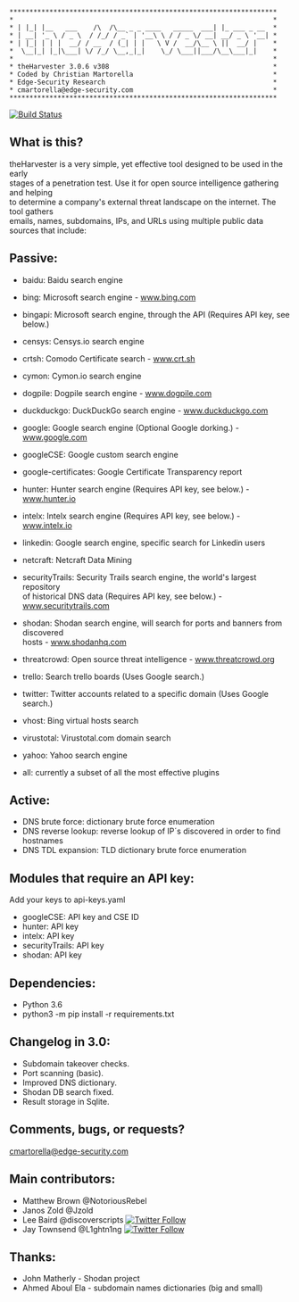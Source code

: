 ```
*******************************************************************
*                                                                 *
* | |_| |__   ___    /\  /\__ _ _ ____   _____  ___| |_ ___ _ __  *
* | __| '_ \ / _ \  / /_/ / _` | '__\ \ / / _ \/ __| __/ _ \ '__| *
* | |_| | | |  __/ / __  / (_| | |   \ V /  __/\__ \ ||  __/ |    *
*  \__|_| |_|\___| \/ /_/ \__,_|_|    \_/ \___||___/\__\___|_|    *
*                                                                 *
* theHarvester 3.0.6 v308                                         *
* Coded by Christian Martorella                                   *
* Edge-Security Research                                          *
* cmartorella@edge-security.com                                   *
*******************************************************************
```
[![Build Status](https://travis-ci.com/laramies/theHarvester.svg?branch=master)](https://travis-ci.com/laramies/theHarvester)

What is this?
-------------
theHarvester is a very simple, yet effective tool designed to be used in the early<br>
stages of a penetration test. Use it for open source intelligence gathering and helping<br>
to determine a company's external threat landscape on the internet. The tool gathers<br>
emails, names, subdomains, IPs, and URLs using multiple public data sources that include:

Passive:
--------
* baidu: Baidu search engine

* bing: Microsoft search engine - www.bing.com

* bingapi: Microsoft search engine, through the API (Requires API key, see below.)

* censys: Censys.io search engine

* crtsh: Comodo Certificate search - www.crt.sh

* cymon: Cymon.io search engine

* dogpile: Dogpile search engine - www.dogpile.com

* duckduckgo: DuckDuckGo search engine - www.duckduckgo.com 

* google: Google search engine (Optional Google dorking.) - www.google.com

* googleCSE: Google custom search engine

* google-certificates: Google Certificate Transparency report

* hunter: Hunter search engine (Requires API key, see below.) - www.hunter.io

* intelx: Intelx search engine (Requires API key, see below.) - www.intelx.io

* linkedin: Google search engine, specific search for Linkedin users

* netcraft: Netcraft Data Mining

* securityTrails: Security Trails search engine, the world's largest repository<br>
  of historical DNS data (Requires API key, see below.) - www.securitytrails.com

* shodan: Shodan search engine, will search for ports and banners from discovered<br>
  hosts - www.shodanhq.com

* threatcrowd: Open source threat intelligence - www.threatcrowd.org

* trello: Search trello boards (Uses Google search.)

* twitter: Twitter accounts related to a specific domain (Uses Google search.)

* vhost: Bing virtual hosts search

* virustotal: Virustotal.com domain search  

* yahoo: Yahoo search engine

* all: currently a subset of all the most effective plugins

Active:
-------
* DNS brute force: dictionary brute force enumeration
* DNS reverse lookup: reverse lookup of IP´s discovered in order to find hostnames
* DNS TDL expansion: TLD dictionary brute force enumeration

Modules that require an API key:
--------------------------------
Add your keys to api-keys.yaml

* googleCSE: API key and CSE ID
* hunter: API key
* intelx: API key
* securityTrails: API key
* shodan: API key

Dependencies:
-------------
* Python 3.6
* python3 -m pip install -r requirements.txt

Changelog in 3.0:
-----------------
* Subdomain takeover checks.
* Port scanning (basic).
* Improved DNS dictionary.
* Shodan DB search fixed.
* Result storage in Sqlite.

Comments, bugs, or requests?
----------------------------
cmartorella@edge-security.com

Main contributors:
------------------
* Matthew Brown @NotoriousRebel
* Janos Zold @Jzold
* Lee Baird @discoverscripts [![Twitter Follow](https://img.shields.io/twitter/follow/discoverscripts.svg?style=social&label=Follow)](https://twitter.com/discoverscripts)
* Jay Townsend @L1ghtn1ng [![Twitter Follow](https://img.shields.io/twitter/follow/jay_townsend1.svg?style=social&label=Follow)](https://twitter.com/jay_townsend1)

Thanks:
-------
* John Matherly - Shodan project
* Ahmed Aboul Ela - subdomain names dictionaries (big and small)
